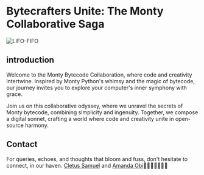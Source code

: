 # Bytecrafters Unite: The Monty Collaborative Saga

![LIFO-FIFO](https://thumbs.dreamstime.com/b/lifo-fifo-last-first-out-symbol-changes-concept-words-lifo-to-fifo-wooden-blocks-beautiful-grey-table-grey-background-243406275.jpg)

## introduction

Welcome to the Monty Bytecode Collaboration, where code and creativity intertwine. Inspired by Monty Python's whimsy and the magic of bytecode, our journey invites you to explore your computer's inner symphony with grace.

Join us on this collaborative odyssey, where we unravel the secrets of Monty bytecode, combining simplicity and ingenuity. Together, we compose a digital sonnet, crafting a world where code and creativity unite in open-source harmony.

## Contact

For queries, echoes, and thoughts that bloom and fuss, don't hesitate to connect, in our haven. [Cletus Samuel](https://cletsymedia.github.io/Prof-Portfolio/) and [Amanda Obi](https://github.com/ObiChika)🙏🙏🙏🙏🙏🙏🙏
